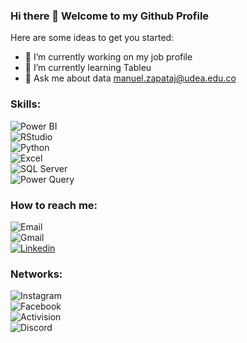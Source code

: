 ### Hi there 👋 Welcome to my Github Profile

<!--
**Malezaja/Malezaja** is a ✨ _special_ ✨ repository because its `README.md` (this file) appears on your GitHub profile. -->

Here are some ideas to get you started:

- 🔭 I’m currently working on my job profile
- 🌱 I’m currently learning Tableu
- 💬 Ask me about data manuel.zapataj@udea.edu.co

### Skills:

![Power BI](https://img.shields.io/badge/-Power%20BI-EDC12F?logo=power-bi&logoColor=EDC12F&style=flat&labelColor=white)<br>
![RStudio](https://img.shields.io/badge/-RStudio-71A5D4?logo=rstudio&logoColor=71A5D4&style=flat&labelColor=white)<br>
![Python](https://img.shields.io/badge/-Python-C9057C?logo=python&logoColor=3776AB&style=flat&labelColor=white)<br>
![Excel](https://img.shields.io/badge/-Excel-31BE7D?logo=microsoftexcel&logoColor=31BE7D&style=flat&labelColor=white)<br>
![SQL Server](https://img.shields.io/badge/-SQL%20Server-D62C2A?logo=sqlserver&logoColor=D62C2A&style=flat&labelColor=white)<br>
![Power Query](https://img.shields.io/badge/-Power%20Query-9BD2B4?logo=powerquery&logoColor=9BD2B4&style=flat&labelColor=white)<br>

### How to reach me:
![Email](https://img.shields.io/badge/-Email:_manuel.zapataj@udea.edu.co-67F0B8?logo=udea&logoColor=67F0B8&style=flat&labelColor=white)<br>
![Gmail](https://img.shields.io/badge/-Gmail:_malejoja22@gmail.com-DE5145?logo=gmail&logoColor=DE5145&style=flat&labelColor=white)<br>
[![Linkedin](https://img.shields.io/badge/-Linkedin:_www.linkedin.com/in/manuel_zapata-0A66C2?logo=linkedin&logoColor=0A66C2&style=flat&labelColor=white)](https://www.linkedin.com/in/manuel-zapata/)


### Networks:
![Instagram](https://img.shields.io/badge/-Instagram:_@malezaja-8B48BF?logo=instagram&logoColor=8B48BF&style=flat&labelColor=white)<br>
![Facebook](https://img.shields.io/badge/-Facebook:_https://www.facebook.com/malezaja2-1773EA?logo=facebook&logoColor=1773EA&style=flat&labelColor=white)<br>
![Activision](https://img.shields.io/badge/-Activision:_Malezaja-000000?logo=activision&logoColor=000000&style=flat&labelColor=white)<br>
![Discord](https://img.shields.io/badge/-Discord:_ManuelAlejo-5865F2?logo=discord&logoColor=5865F2&style=flat&labelColor=white)<br>

